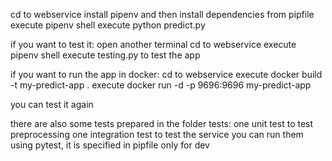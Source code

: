 cd to webservice
install pipenv and then install dependencies from pipfile
execute pipenv shell
execute python predict.py

if you want to test it:
open another terminal
cd to webservice
execute pipenv shell
execute testing.py to test the app

if you want to run the app in docker:
cd to webservice
execute docker build -t my-predict-app .
execute docker run -d -p 9696:9696 my-predict-app

you can test it again

there are also some tests prepared in the folder tests:
one unit test to test preprocessing
one integration test to test the service
you can run them using pytest, it is specified in pipfile only for dev